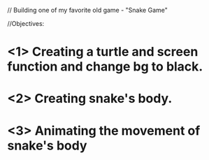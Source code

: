 // Building one of my favorite old game - "Snake Game"

//Objectives: 

# <1> Creating a turtle and screen function and change bg to black.
# <2> Creating snake's body.
# <3> Animating the movement of snake's body